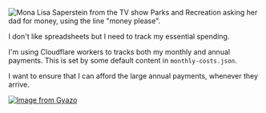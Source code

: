 ![Mona Lisa Saperstein from the TV show Parks and Recreation asking her dad for money, using the line "money please".](https://media2.giphy.com/media/v1.Y2lkPTc5MGI3NjExMDZhMmE2NXEzNmF5c3pnbXlvcjNhd2tobDllYzZyNGN0c2g1aTdwMyZlcD12MV9pbnRlcm5hbF9naWZfYnlfaWQmY3Q9Zw/qVOGUmHt5z7aw/giphy.gif)

I don't like spreadsheets but I need to track my essential spending.

I'm using Cloudflare workers to tracks both my monthly and annual payments. This is set by some default content in `monthly-costs.json`.

I want to ensure that I can afford the large annual payments, whenever they arrive.

[![Image from Gyazo](https://i.gyazo.com/4fe6a7bbfa6c2c00d024ee8529618865.png)](https://gyazo.com/4fe6a7bbfa6c2c00d024ee8529618865)
